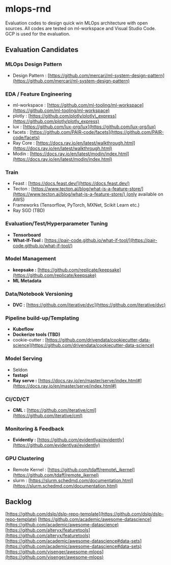 # mlops-rnd

Evaluation codes to design quick win MLOps architecture with open sources. All codes are tested on ml-workspace and Visual Studio Code. GCP is used for the evaluation.
<br>
## Evaluation Candidates

### MLOps Design Pattern

* Design Pattern : [https://github.com/mercari/ml-system-design-pattern](https://github.com/mercari/ml-system-design-pattern)

### EDA / Feature Engineering

* ml-workspace : [https://github.com/ml-tooling/ml-workspace](https://github.com/ml-tooling/ml-workspace)
* plotly : [https://github.com/plotly/plotly\_express](https://github.com/plotly/plotly_express)
* lux : [https://github.com/lux-org/lux](https://github.com/lux-org/lux)
* facets : [https://github.com/PAIR-code/facets](https://github.com/PAIR-code/facets)
* Ray Core : [https://docs.ray.io/en/latest/walkthrough.html](https://docs.ray.io/en/latest/walkthrough.html)
* Modin : [https://docs.ray.io/en/latest/modin/index.html](https://docs.ray.io/en/latest/modin/index.html)

### Train

* Feast : [https://docs.feast.dev/](https://docs.feast.dev/)
* Tecton : [https://www.tecton.ai/blog/what-is-a-feature-store/](https://www.tecton.ai/blog/what-is-a-feature-store/) (only available on AWS)
* Frameworks (Tensorflow, PyTorch, MXNet, Scikit Learn etc.)
* Ray SGD (TBD)

### Evaluation/Test/Hyperparameter Tuning

* **Tensorboard**
* **What-If-Tool :** [https://pair-code.github.io/what-if-tool/](https://pair-code.github.io/what-if-tool/)

### Model Management

* **keepsake :** [https://github.com/replicate/keepsake](https://github.com/replicate/keepsake)
* **ML Metadata**

### Data/Notebook Versioning

* **DVC :** [https://github.com/iterative/dvc](https://github.com/iterative/dvc)

### Pipeline build-up/Templating

* **Kubeflow**
* **Dockerize tools (TBD)**
* cookie-cutter : [https://github.com/drivendata/cookiecutter-data-science](https://github.com/drivendata/cookiecutter-data-science)

### Model Serving

* Seldon
* **fastapi**
* **Ray serve :** [https://docs.ray.io/en/master/serve/index.html#](https://docs.ray.io/en/master/serve/index.html#)

### CI/CD/CT

* **CML :** [https://github.com/iterative/cml](https://github.com/iterative/cml)

### Monitoring & Feedback

* **Evidently :** [https://github.com/evidentlyai/evidently](https://github.com/evidentlyai/evidently)

### GPU Clustering

* Remote Kernel : [https://github.com/tdaff/remote\_ikernel](https://github.com/tdaff/remote_ikernel)
* slurm : [https://slurm.schedmd.com/documentation.html](https://slurm.schedmd.com/documentation.html)

## Backlog

[https://github.com/dslp/dslp-repo-template](https://github.com/dslp/dslp-repo-template)
[https://github.com/academic/awesome-datascience](https://github.com/academic/awesome-datascience)
[https://github.com/alteryx/featuretools](https://github.com/alteryx/featuretools)
[https://github.com/academic/awesome-datascience#data-sets](https://github.com/academic/awesome-datascience#data-sets)
[https://github.com/visenger/awesome-mlops](https://github.com/visenger/awesome-mlops)

<br>
<br>
